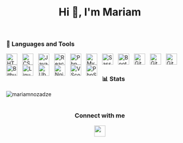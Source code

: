 ### <h1 align="center">Hi 👋, I'm Mariam </h1>

<br />

### 🧰 Languages and Tools
<img align="left" alt="HTML" width="30px" style="padding-right:10px;" src="https://cdn.jsdelivr.net/gh/devicons/devicon/icons/html5/html5-plain.svg" />
<img align="left" alt="CSS" width="30px" style="padding-right:10px;" src="https://cdn.jsdelivr.net/gh/devicons/devicon/icons/css3/css3-plain.svg" />
<img align="left" alt="JavaScript" width="30px" style="padding-right:10px;" src="https://cdn.jsdelivr.net/gh/devicons/devicon/icons/javascript/javascript-plain.svg" />
<img align="left" alt="React" width="30px" style="padding-right:10px;" src="https://cdn.jsdelivr.net/gh/devicons/devicon/icons/react/react-original.svg" />
<img align="left" alt="Php" width="30px" style="padding-right:10px;"  src="https://cdn.jsdelivr.net/gh/devicons/devicon/icons/php/php-plain.svg" />
<img align="left" alt="Mysql" width="30px" style="padding-right:10px;" src="https://cdn.jsdelivr.net/gh/devicons/devicon/icons/mysql/mysql-original-wordmark.svg" />
<img align="left" alt="Sass" width="30px" style="padding-right:10px;" src="https://cdn.jsdelivr.net/gh/devicons/devicon/icons/sass/sass-original.svg" />
<img align="left" alt="Bootstrap" width="30px" style="padding-right:10px;" src="https://cdn.jsdelivr.net/gh/devicons/devicon/icons/bootstrap/bootstrap-plain.svg" />
                                                                                                                                               
<img align="left" alt="Git" width="30px" style="padding-right:10px;" src="https://cdn.jsdelivr.net/gh/devicons/devicon/icons/git/git-original.svg" />
<img align="left" alt="GitHub" width="30px" style="padding-right:10px;" src="https://cdn.jsdelivr.net/gh/devicons/devicon/icons/github/github-original.svg" />
<img align="left" alt="GitLab" width="30px" style="padding-right:10px;" img src="https://cdn.jsdelivr.net/gh/devicons/devicon/icons/gitlab/gitlab-original.svg" />
<img align="left" alt="Bitbucket" width="30px" style="padding-right:10px;" img src="https://cdn.jsdelivr.net/gh/devicons/devicon/icons/bitbucket/bitbucket-original.svg" />
<img align="left" alt="Linux" width="30px" style="padding-right:10px;" src="https://cdn.jsdelivr.net/gh/devicons/devicon/icons/linux/linux-original.svg" />
<img align="left" alt="Ubuntu" width="30px" style="padding-right:10px;"  src="https://cdn.jsdelivr.net/gh/devicons/devicon/icons/ubuntu/ubuntu-plain.svg" />
<img align="left" alt="Nginx" width="30px" style="padding-right:10px;" src="https://cdn.jsdelivr.net/gh/devicons/devicon/icons/nginx/nginx-original.svg" />
<img align="left" alt="VScode" width="30px" style="padding-right:10px;" src="https://cdn.jsdelivr.net/gh/devicons/devicon/icons/vscode/vscode-original.svg" />
<img align="left" alt="PhpStorm" width="30px" style="padding-right:10px;" src="https://cdn.jsdelivr.net/gh/devicons/devicon/icons/phpstorm/phpstorm-plain.svg" />


<br />
<br /> 

### 📊 Stats

<p><img align="left" src="https://github-readme-stats.vercel.app/api/top-langs?username=mariamnozadze&show_icons=true&locale=en&layout=compact" alt="mariamnozadze" /></p>
<br />

<br />

<div align="center">
<h3> Connect with me </h3> 
<p align="center">
  <a href="https://www.linkedin.com/in/mariam-nozadze-38b895203/" target="blank"><img align="center" src="https://github.com/mishmanners/MishManners/blob/master/socials/transparent-Linkedin-logo-icon.png" alt="" height="30" /></a>
</p>
